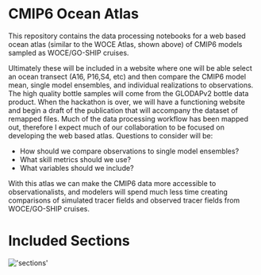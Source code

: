 # CMIP6 Ocean Atlas
This repository contains the data processing notebooks for a web based ocean atlas (similar to the WOCE Atlas, shown above) of CMIP6 models sampled as WOCE/GO-SHIP cruises. 

Ultimately these will be included in a website where one will be able select an ocean transect (A16, P16,S4, etc) and then compare the CMIP6 model mean, single model ensembles, and individual realizations to observations. The high quality bottle samples will come from the GLODAPv2 bottle data product. When the hackathon is over, we will have a functioning website and begin a draft of the publication that will accompany the dataset of remapped files. Much of the data processing workflow has been mapped out, therefore I expect much of our collaboration to be focused on developing the web based atlas. Questions to consider will be:

 - How should we compare observations to single model ensembles?
 -  What skill metrics should we use?
 -  What variables should we include? 

With this atlas we can make the CMIP6 data more accessible to observationalists, and modelers will spend much less time creating comparisons of simulated tracer fields and observed tracer fields from WOCE/GO-SHIP cruises.

# Included Sections 
!['sections'](https://github.com/sridge/CMIP6_OceanAtlas/blob/master/qc_images/sections_qc.png "Sections")

